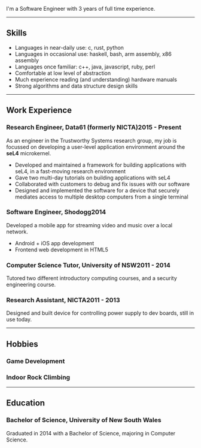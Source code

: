 I'm a Software Engineer with 3 years of full time experience.

----------

## Skills

- Languages in near-daily use: c, rust, python
- Languages in occasional use: haskell, bash, arm assembly, x86 assembly
- Languages once familiar: c++, java, javascript, ruby, perl
- Comfortable at low level of abstraction
- Much experience reading (and understanding) hardware manuals
- Strong algorithms and data structure design skills

----------

## Work Experience
### <span class='work'><span class='name'>Research Engineer, Data61 (formerly NICTA)</span><span class='period'>2015 - Present</span></span>

As an engineer in the Trustworthy Systems research group, my job is focussed on
developing a user-level application environment around the **seL4** microkernel.

- Developed and maintained a framework for building applications with seL4, in a
  fast-moving research environment
- Gave two multi-day tutorials on building applications with seL4
- Collaborated with customers to debug and fix issues with
  our software
- Designed and implemented the software for a device that securely mediates access
  to multiple desktop computers from a single terminal

### <span class='work'><span class='name'>Software Engineer, Shodogg</span><span class='period'>2014</span></span>

Developed a mobile app for streaming video and music over a local network.

- Android + iOS app development
- Frontend web development in HTML5

### <span class='work'><span class='name'>Computer Science Tutor, University of NSW</span><span class='period'>2011 - 2014</span></span>

Tutored two different introductory computing courses, and a security
engineering course.

### <span class='work'><span class='name'>Research Assistant, NICTA</span><span class='period'>2011 - 2013</span></span>

Designed and built device for controlling power supply to dev boards, still in use today.

---------

## Hobbies

### Game Development

### Indoor Rock Climbing

----------

## Education

### Bachelor of Science, University of New South Wales

Graduated in 2014 with a Bachelor of Science, majoring in Computer Science.
